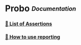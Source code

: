 # Probo <sub><sup>_Documentation_<sup><sub>

### [:link: List of Assertions](./assertions.md "assertions.md")
### [:link: How to use reporting](./reporting.md "reporting.md")